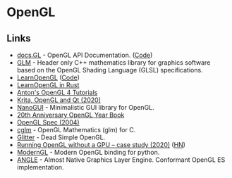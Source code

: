 # OpenGL

## Links

* [docs.GL](http://docs.gl) - OpenGL API Documentation. ([Code](https://github.com/BSVino/docs.gl))
* [GLM](https://github.com/g-truc/glm) - Header only C++ mathematics library for graphics software based on the OpenGL Shading Language (GLSL) specifications.
* [LearnOpenGL](https://learnopengl.com) ([Code](https://github.com/JoeyDeVries/LearnOpenGL))
* [LearnOpenGL in Rust](https://github.com/bwasty/learn-opengl-rs)
* [Anton's OpenGL 4 Tutorials](https://antongerdelan.net/opengl/)
* [Krita, OpenGL and Qt (2020)](https://valdyas.org/fading/hacking/krita-hacking/krita-opengl-and-qt/)
* [NanoGUI](https://github.com/wjakob/nanogui) - Minimalistic GUI library for OpenGL.
* [20th Anniversary OpenGL Year Book](https://www.khronos.org/files/opengl/OpenGL-20th-Booklet.pdf)
* [OpenGL Spec (2004)](https://www.khronos.org/registry/OpenGL/specs/gl/glspec20.pdf)
* [cglm](https://github.com/recp/cglm) - OpenGL Mathematics (glm) for C.
* [Glitter](https://github.com/Polytonic/Glitter) - Dead Simple OpenGL.
* [Running OpenGL without a GPU – case study (2020)](https://www.youtube.com/watch?v=NbYRNmjxoR8) ([HN](https://news.ycombinator.com/item?id=25684065))
* [ModernGL](https://github.com/moderngl/moderngl) - Modern OpenGL binding for python.
* [ANGLE](https://github.com/google/angle) - Almost Native Graphics Layer Engine. Conformant OpenGL ES implementation.

